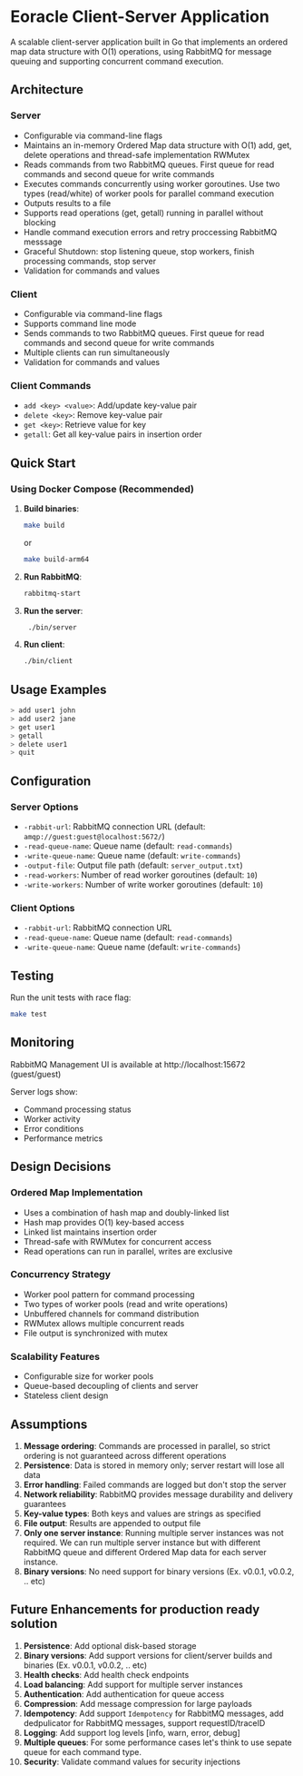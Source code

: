 # Eoracle Client-Server Application

A scalable client-server application built in Go that implements an ordered map data structure with O(1) operations, using RabbitMQ for message queuing and supporting concurrent command execution.

## Architecture

### Server
- Configurable via command-line flags
- Maintains an in-memory Ordered Map data structure with O(1) add, get, delete operations and thread-safe implementation RWMutex
- Reads commands from two RabbitMQ queues. First queue for read commands and second queue for write commands
- Executes commands concurrently using worker goroutines. Use two types (read/white) of worker pools for parallel command execution
- Outputs results to a file
- Supports read operations (get, getall) running in parallel without blocking
- Handle command execution errors and retry proccessing RabbitMQ messsage
- Graceful Shutdown: stop listening queue, stop workers, finish processing commands, stop server
- Validation for commands and values


### Client
- Configurable via command-line flags
- Supports command line mode
- Sends commands to two RabbitMQ queues. First queue for read commands and second queue for write commands
- Multiple clients can run simultaneously
- Validation for commands and values

### Client Commands
- `add <key> <value>`: Add/update key-value pair
- `delete <key>`: Remove key-value pair
- `get <key>`: Retrieve value for key
- `getall`: Get all key-value pairs in insertion order

## Quick Start

### Using Docker Compose (Recommended)

1. **Build binaries**:
   ```bash
   make build   
   ```
   or 

   ```bash
   make build-arm64   
   ```

2. **Run RabbitMQ**:
   ```bash
   rabbitmq-start
   ```

3. **Run the server**:
   ```bash
    ./bin/server
   ```

4. **Run client**:
   ```bash
   ./bin/client
   ```

## Usage Examples

```bash
> add user1 john
> add user2 jane
> get user1
> getall
> delete user1
> quit
```

## Configuration

### Server Options
- `-rabbit-url`: RabbitMQ connection URL (default: `amqp://guest:guest@localhost:5672/`)
- `-read-queue-name`: Queue name (default: `read-commands`)
- `-write-queue-name`: Queue name (default: `write-commands`)
- `-output-file`: Output file path (default: `server_output.txt`)
- `-read-workers`: Number of read worker goroutines (default: `10`)
- `-write-workers`: Number of write worker goroutines (default: `10`)


### Client Options
- `-rabbit-url`: RabbitMQ connection URL
- `-read-queue-name`: Queue name (default: `read-commands`)
- `-write-queue-name`: Queue name (default: `write-commands`)


## Testing
Run the unit tests with race flag:
```bash
make test
```
## Monitoring

RabbitMQ Management UI is available at http://localhost:15672 (guest/guest)

Server logs show:
- Command processing status
- Worker activity
- Error conditions
- Performance metrics

## Design Decisions

### Ordered Map Implementation
- Uses a combination of hash map and doubly-linked list
- Hash map provides O(1) key-based access
- Linked list maintains insertion order
- Thread-safe with RWMutex for concurrent access
- Read operations can run in parallel, writes are exclusive

### Concurrency Strategy
- Worker pool pattern for command processing
- Two types of worker pools (read and write operations)
- Unbuffered channels for command distribution
- RWMutex allows multiple concurrent reads
- File output is synchronized with mutex

### Scalability Features
- Configurable size for worker pools 
- Queue-based decoupling of clients and server
- Stateless client design

## Assumptions
1. **Message ordering**: Commands are processed in parallel, so strict ordering is not guaranteed across different operations
2. **Persistence**: Data is stored in memory only; server restart will lose all data
3. **Error handling**: Failed commands are logged but don't stop the server
4. **Network reliability**: RabbitMQ provides message durability and delivery guarantees
5. **Key-value types**: Both keys and values are strings as specified
6. **File output**: Results are appended to output file
7. **Only one server instance**: Running multiple server instances was not required. We can run multiple server instance but with different RabbitMQ queue and different Ordered Map data for each server instance.
0. **Binary versions**: No need support for binary versions (Ex. v0.0.1, v0.0.2, ..  etc)

## Future Enhancements for production ready solution

1. **Persistence**: Add optional disk-based storage
2. **Binary versions**: Add support versions for client/server builds and binaries (Ex. v0.0.1, v0.0.2, ..  etc)
3. **Health checks**: Add health check endpoints
4. **Load balancing**: Add support for multiple server instances
5. **Authentication**: Add authentication for queue access
6. **Compression**: Add message compression for large payloads
7. **Idempotency**: Add support `Idempotency` for RabbitMQ messages, add dedpulicator for RabbitMQ messages, support requestID/traceID
8. **Logging**: Add support log levels [info, warn, error, debug]
9. **Multiple queues**: For some performance cases let's think to use sepate queue for each command type. 
9. **Security**: Validate command values for security injections
